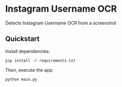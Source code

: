 # Instagram Username OCR

Detects Instagram Username OCR from a screenshot

## Quickstart

Install dependencies:

```
pip install -r requirements.txt
```

Then, execute the app:

```
python main.py
```
